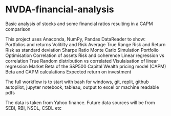# NVDA-financial-analysis

Basic analysis of stocks and some financial ratios resulting in a CAPM comparison

This project uses Anaconda, NumPy, Pandas DataReader to show:
Portfolios and returns
Volitilty and Risk
Average True Range
Risk and Return
Risk as standard deviation
Sharpe Ratio
Monte Carlo Simulation
Portfolio Optimisation
Correlation of assets
Risk and coherence
Linear regression vs correlation
True Random distribution vs correlated
Visulaisation of linear regression
Market Beta of the S&P500
Capital Wealth pricing model (CAPM)
Beta and CAPM calculations
Expected return on investment

The full workflow is to start with bash for windows, git, replit, github autopilot, jupyter notebook, tableau, output to excel or machine readable pdfs

The data is taken from Yahoo finance. Future data sources will be from SEBI, RBI, NSDL, CSDL etc



